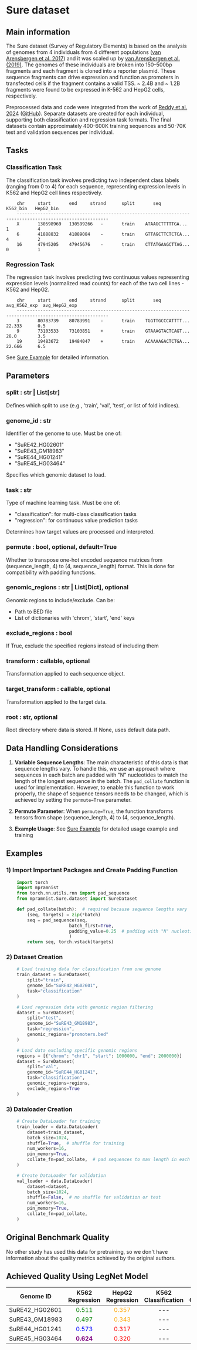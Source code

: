 # Sure dataset

## Main information

The Sure dataset (Survey of Regulatory Elements) is based on the analysis of genomes from 4 individuals from 4 different populations ([van Arensbergen et al. 2017](https://pubmed.ncbi.nlm.nih.gov/28024146/)) and it was scaled up by [van Arensbergen et al. (2019)](https://pmc.ncbi.nlm.nih.gov/articles/PMC6609452/). The genomes of these individuals are broken into 150–500bp fragments and each fragment is cloned into a reporter plasmid. These sequence fragments can drive expression and function as promoters in transfected cells if the fragment contains a valid TSS. ~ 2.4B and ~ 1.2B fragments were found to be expressed in K-562 and HepG2 cells, respectively.

Preprocessed data and code were integrated from the work of [Reddy et al. 2024](https://pmc.ncbi.nlm.nih.gov/articles/PMC10002662/) ([GitHub](https://github.com/anikethjr/promoter_models/blob/main/promoter_modelling/dataloaders/SuRE.py)). Separate datasets are created for each individual, supporting both classification and regression task formats. The final datasets contain approximately 400-600K training sequences and 50-70K test and validation sequences per individual.

## Tasks

### Classification Task

The classification task involves predicting two independent class labels (ranging from 0 to 4) for each sequence, representing expression levels in K562 and HepG2 cell lines respectively.

```
    chr     start       end     strand      split       seq                      K562_bin	HepG2_bin
    ---------------------------------------------------------------------------------------------------------
    X	    130598969	130599266	-       train    ATAAGCTTTTTGA...            1           4
    6	    41888832	41889084	-	    train    GTTAGCTTCTCTCA...           4	         2
    16	    47945205	47945676	-	    train    CTTATGAAGCTTAG...           0 	         1
```

### Regression Task

The regression task involves predicting two continuous values representing expression levels (normalized read counts) for each of the two cell lines - K562 and HepG2.

```
    chr     start       end     strand      split       seq                  avg_K562_exp  avg_HepG2_exp
    ---------------------------------------------------------------------------------------------------------
    3       80783739    80783991    -       train    TGGTTGCCCATTTT...           22.333      0.5
    9       73103533    73103851    +       train    GTAAAGTACTCAGT...           28.0	     3.5
    19      19483672	19484047    +       train    ACAAAAGACTCTGA...           22.666 	 6.5
```

See [Sure Example](https://github.com/autosome-imtf/MPRA-MNIST/blob/main/examples/SureDataset_example.ipynb]) for detailed information.

## Parameters

### **split : str | List[str]**

Defines which split to use (e.g., 'train', 'val', 'test', or list of fold indices).

### **genome_id : str**

Identifier of the genome to use. Must be one of:
- "SuRE42_HG02601"
- "SuRE43_GM18983" 
- "SuRE44_HG01241"
- "SuRE45_HG03464"

Specifies which genomic dataset to load.

###  **task : str**

Type of machine learning task. Must be one of:
- "classification": for multi-class classification tasks
- "regression": for continuous value prediction tasks

Determines how target values are processed and interpreted.

### **permute : bool, optional, default=True**

Whether to transpose one-hot encoded sequence matrices from 
(sequence_length, 4) to (4, sequence_length) format.
This is done for compatibility with padding functions.

### **genomic_regions : str | List[Dict], optional**

Genomic regions to include/exclude. Can be:
- Path to BED file
- List of dictionaries with 'chrom', 'start', 'end' keys

### **exclude_regions : bool**

If True, exclude the specified regions instead of including them

### **transform : callable, optional**

Transformation applied to each sequence object.

### **target_transform : callable, optional**

Transformation applied to the target data.

### **root : str, optional**

Root directory where data is stored. If None, uses default data path.

## Data Handling Considerations

1) **Variable Sequence Lengths**: The main characteristic of this data is that sequence lengths vary. To handle this, we use an approach where sequences in each batch are padded with "N" nucleotides to match the length of the longest sequence in the batch. The `pad_collate` function is used for implementation. However, to enable this function to work properly, the shape of sequence tensors needs to be changed, which is achieved by setting the `permute=True` parameter.

2) **Permute Parameter**: When `permute=True`, the function transforms tensors from shape (sequence_length, 4) to (4, sequence_length).

3) **Example Usage**: See [Sure Example](https://github.com/autosome-imtf/MPRA-MNIST/blob/main/examples/SureDataset_example.ipynb]) for detailed usage example and training

## Examples

### 1)  Import Important Packages and Create Padding Function

```python
    import torch
    import mpramnist
    from torch.nn.utils.rnn import pad_sequence
    from mpramnist.Sure.dataset import SureDataset

    def pad_collate(batch):  # required because sequence lengths vary
        (seq, targets) = zip(*batch)
        seq = pad_sequence(seq, 
                        batch_first=True, 
                        padding_value=0.25  # padding with "N" nucleotides
                        )
        return seq, torch.vstack(targets)
```

### 2) Dataset Creation

```python
    # Load training data for classification from one genome
    train_dataset = SureDataset(
        split="train",
        genome_id="SuRE42_HG02601", 
        task="classification"
    )

    # Load regression data with genomic region filtering
    dataset = SureDataset(
        split="test",
        genome_id="SuRE43_GM18983",
        task="regression",
        genomic_regions="promoters.bed"
    )

    # Load data excluding specific genomic regions
    regions = [{"chrom": "chr1", "start": 1000000, "end": 2000000}]
    dataset = SureDataset(
        split="val",
        genome_id="SuRE44_HG01241",
        task="classification", 
        genomic_regions=regions,
        exclude_regions=True
    )
```
### 3) Dataloader Creation

```python
    # Create DataLoader for training
    train_loader = data.DataLoader(
        dataset=train_dataset,
        batch_size=1024,
        shuffle=True,  # shuffle for training
        num_workers=16,
        pin_memory=True,
        collate_fn=pad_collate,  # pad sequences to max length in each batch
    )

    # Create DataLoader for validation
    val_loader = data.DataLoader(
        dataset=dataset,
        batch_size=1024,
        shuffle=False,  # no shuffle for validation or test
        num_workers=16,
        pin_memory=True,
        collate_fn=pad_collate,
    )
```
## Original Benchmark Quality

No other study has used this data for pretraining, so we don't have information about the quality metrics achieved by the original authors.

## Achieved Quality Using LegNet Model

| Genome ID | K562 Regression | HepG2 Regression | K562 Classification | HepG2 Classification |
|-----------|:---------------:|:----------------:|:-------------------:|:--------------------:|
| SuRE42_HG02601 | <span style="color:green">0.511</span> | <span style="color:orange">0.357</span> | --- | --- |
| SuRE43_GM18983 | <span style="color:green">0.497</span> | <span style="color:orange">0.343</span> | --- | --- |
| SuRE44_HG01241 | <span style="color:blue">0.573</span> | <span style="color:red">0.317</span> | --- | --- |
| SuRE45_HG03464 | <span style="color:purple">**0.624**</span> | <span style="color:red">0.320</span> | --- | --- |

